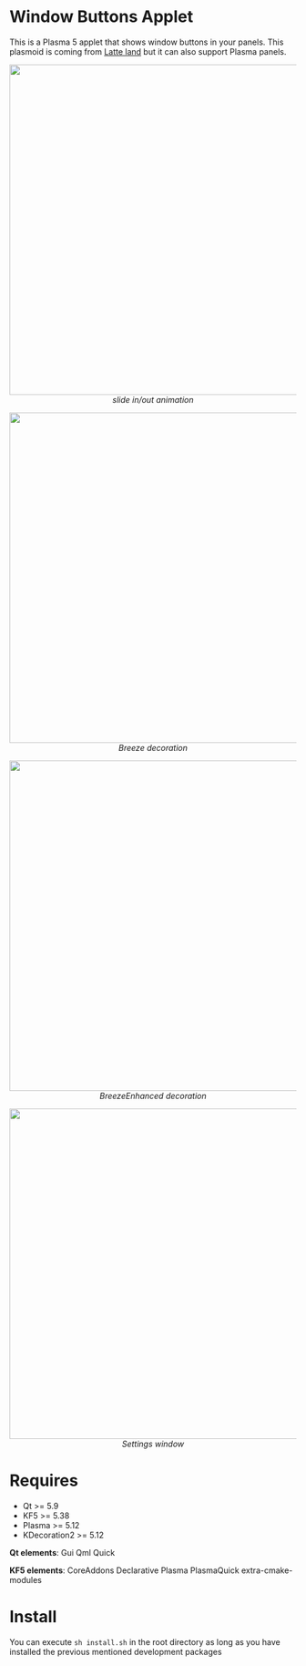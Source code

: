 # Window Buttons Applet

This is a Plasma 5 applet that shows window buttons in your panels. This plasmoid is coming from [Latte land](https://phabricator.kde.org/source/latte-dock/repository/master/) but it can also support Plasma panels.

<p align="center">
<img src="https://i.imgur.com/4FItfte.gif" width="580"><br/>
<i>slide in/out animation</i>
</p>

<p align="center">
<img src="https://i.imgur.com/70qeMME.png" width="580"><br/>
<i>Breeze decoration</i>
</p>

<p align="center">
<img src="https://i.imgur.com/uEen6P0.png" width="580"><br/>
<i>BreezeEnhanced decoration</i>
</p>

<p align="center">
<img src="https://imgur.com/ZuL2cxG.png" width="580"><br/>
<i>Settings window</i>
</p>

# Requires

- Qt >= 5.9
- KF5 >= 5.38
- Plasma >= 5.12
- KDecoration2 >= 5.12

**Qt elements**: Gui Qml Quick

**KF5 elements**: CoreAddons Declarative Plasma PlasmaQuick extra-cmake-modules


# Install

You can execute `sh install.sh` in the root directory as long as you have installed the previous mentioned development packages

